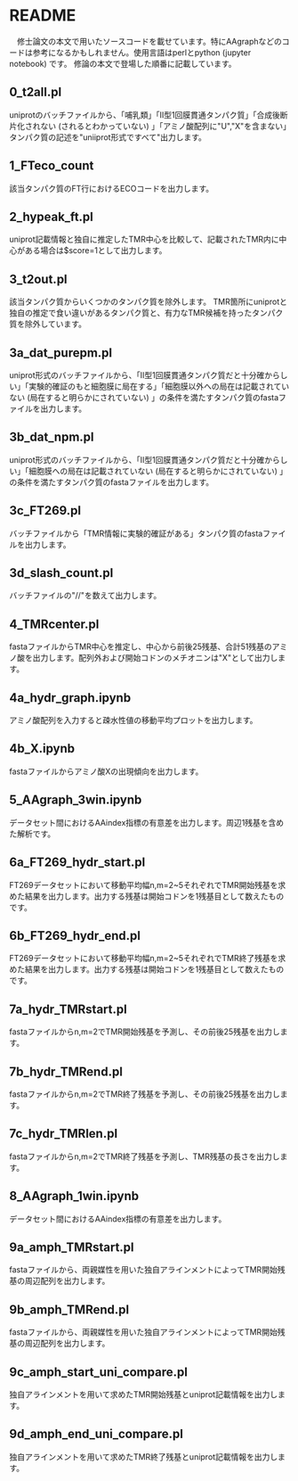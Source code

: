# README
　修士論文の本文で用いたソースコードを載せています。特にAAgraphなどのコードは参考になるかもしれません。使用言語はperlとpython (jupyter notebook) です。
修論の本文で登場した順番に記載しています。

## 0_t2all.pl
uniprotのバッチファイルから、「哺乳類」「Ⅱ型1回膜貫通タンパク質」「合成後断片化されない (されるとわかっていない) 」「アミノ酸配列に"U","X"を含まない」タンパク質の記述を"uniiprot形式ですべて"出力します。

## 1_FTeco_count
該当タンパク質のFT行におけるECOコードを出力します。

## 2_hypeak_ft.pl
uniprot記載情報と独自に推定したTMR中心を比較して、記載されたTMR内に中心がある場合は$score=1として出力します。

## 3_t2out.pl
該当タンパク質からいくつかのタンパク質を除外します。
TMR箇所にuniprotと独自の推定で食い違いがあるタンパク質と、有力なTMR候補を持ったタンパク質を除外しています。

## 3a_dat_purepm.pl
uniprot形式のバッチファイルから、「Ⅱ型1回膜貫通タンパク質だと十分確からしい」「実験的確証のもと細胞膜に局在する」「細胞膜以外への局在は記載されていない (局在すると明らかにされていない) 」の条件を満たすタンパク質のfastaファイルを出力します。

## 3b_dat_npm.pl
uniprot形式のバッチファイルから、「Ⅱ型1回膜貫通タンパク質だと十分確からしい」「細胞膜への局在は記載されていない (局在すると明らかにされていない) 」の条件を満たすタンパク質のfastaファイルを出力します。

## 3c_FT269.pl
バッチファイルから「TMR情報に実験的確証がある」タンパク質のfastaファイルを出力します。

## 3d_slash_count.pl
バッチファイルの"//"を数えて出力します。

## 4_TMRcenter.pl
fastaファイルからTMR中心を推定し、中心から前後25残基、合計51残基のアミノ酸を出力します。配列外および開始コドンのメチオニンは"X"として出力します。

## 4a_hydr_graph.ipynb
アミノ酸配列を入力すると疎水性値の移動平均プロットを出力します。

## 4b_X.ipynb
fastaファイルからアミノ酸Xの出現傾向を出力します。

## 5_AAgraph_3win.ipynb
データセット間におけるAAindex指標の有意差を出力します。周辺1残基を含めた解析です。

## 6a_FT269_hydr_start.pl
FT269データセットにおいて移動平均幅n,m=2~5それぞれでTMR開始残基を求めた結果を出力します。出力する残基は開始コドンを1残基目として数えたものです。

## 6b_FT269_hydr_end.pl
FT269データセットにおいて移動平均幅n,m=2~5それぞれでTMR終了残基を求めた結果を出力します。出力する残基は開始コドンを1残基目として数えたものです。

## 7a_hydr_TMRstart.pl
fastaファイルからn,m=2でTMR開始残基を予測し、その前後25残基を出力します。

## 7b_hydr_TMRend.pl
fastaファイルからn,m=2でTMR終了残基を予測し、その前後25残基を出力します。

## 7c_hydr_TMRlen.pl
fastaファイルからn,m=2でTMR終了残基を予測し、TMR残基の長さを出力します。

## 8_AAgraph_1win.ipynb
データセット間におけるAAindex指標の有意差を出力します。

## 9a_amph_TMRstart.pl
fastaファイルから、両親媒性を用いた独自アラインメントによってTMR開始残基の周辺配列を出力します。

## 9b_amph_TMRend.pl
fastaファイルから、両親媒性を用いた独自アラインメントによってTMR開始残基の周辺配列を出力します。

## 9c_amph_start_uni_compare.pl
独自アラインメントを用いて求めたTMR開始残基とuniprot記載情報を出力します。

## 9d_amph_end_uni_compare.pl
独自アラインメントを用いて求めたTMR終了残基とuniprot記載情報を出力します。
